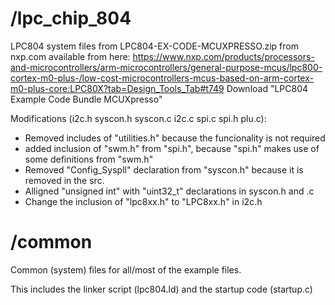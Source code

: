 # /lpc_chip_804

LPC804 system files from LPC804-EX-CODE-MCUXPRESSO.zip from nxp.com
available from here: https://www.nxp.com/products/processors-and-microcontrollers/arm-microcontrollers/general-purpose-mcus/lpc800-cortex-m0-plus-/low-cost-microcontrollers-mcus-based-on-arm-cortex-m0-plus-core:LPC80X?tab=Design_Tools_Tab#t749
Download "LPC804 Example Code Bundle MCUXpresso"

Modifications (i2c.h syscon.h syscon.c i2c.c spi.c spi.h plu.c):
 - Removed includes of "utilities.h" because the funcionality is not required
 - added inclusion of "swm.h" from "spi.h", because "spi.h" makes use of 
    some definitions from "swm.h"
 - Removed "Config_Syspll" declaration from "syscon.h" because it is removed in the src.
 - Alligned "unsigned int" with "uint32_t" declarations in syscon.h and .c 
 - Change the inclusion of "lpc8xx.h" to "LPC8xx.h" in i2c.h
   
# /common

Common (system) files for all/most of the example files. 

This includes the linker script (lpc804.ld) and the startup code (startup.c)
